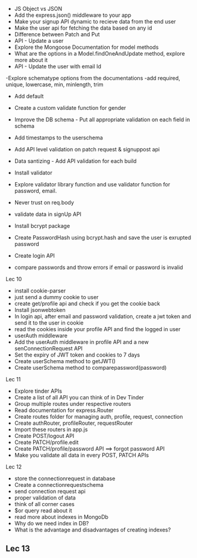 - JS Object vs JSON
- Add the express.json() middleware to your app
- Make your signup API dynamic to recieve data from the end user
- Make the user api for fetching the data based on any id
- Difference between Patch and Put
- API - Update a user
- Explore the Mongoose Documentation for model methods
- What are the options in a Model.findOneAndUpdate method, explore more about it
- API - Update the user with email Id

-Explore schematype options from the documentations
-add required, unique, lowercase, min, minlength, trim
- Add default
- Create a custom validate function for gender
- Improve the DB schema - Put all appropriate validation on each field in schema
- Add timestamps to the userschema
- Add API level validation on patch request & signuppost api
- Data santizing - Add API validation for each build
- Install validator
- Explore validator library function and use validator function for password, email.

- Never trust on req.body
- validate data in signUp API
- Install bcrypt package
- Create PasswordHash using bcrypt.hash and save the user is exrupted password
- Create login API
- compare passwords and throw errors if email or password is invalid

Lec 10 
- install cookie-parser
- just send a dummy cookie to user
- create get/profile api and check if you get the cookie back
- Install jsonwebtoken
- In login api, after email and password validation, create a jwt token and send it to the user in cookie
- read the cookies inside your profile API and find the logged in user
- userAuth middleware
- Add the userAuth middleware in profile API and a new senConnectionRequest API
- Set the expiry of JWT token and cookies to 7 days
- Create userSchema method to getJWT()
- Create userSchema method to comparepassword(password)

Lec 11
- Explore tinder APIs
- Create a list of all API you can think of in Dev Tinder
- Group multiple routes under respective routers
- Read documentation for express.Router
- Create routes folder for managing auth, profile, request, connection
- Create authRouter, profileRouter, requestRouter
- Import these routers in app.js
- Create POST/logout API
- Create PATCH/profile.edit
- Create PATCH/profile/password API ==> forgot password API
- Make you validate all data in every POST, PATCH APIs

Lec 12
- store the connectionrequest in database
- Create a connectionrequestschema
- send connection request api
- proper validation of data
- think of all corner cases
- $or query read about it
- read more about indexes in MongoDb
- Why do we need index in DB?
- What is the advantage and disadvantages of creating indexes?

Lec 13
- 